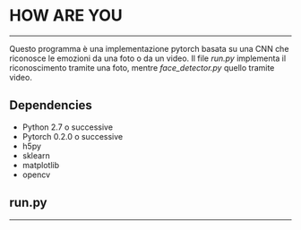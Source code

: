 # __HOW ARE YOU__
---

Questo programma è una implementazione pytorch basata su una CNN che riconosce le emozioni da una foto o da un video. 
Il file _run.py_ implementa il riconoscimento tramite una foto, mentre _face_detector.py_ quello tramite video.

## Dependencies
 - Python 2.7 o successive
 - Pytorch 0.2.0 o successive
 - h5py
 - sklearn
 - matplotlib
 - opencv

## run.py
---





